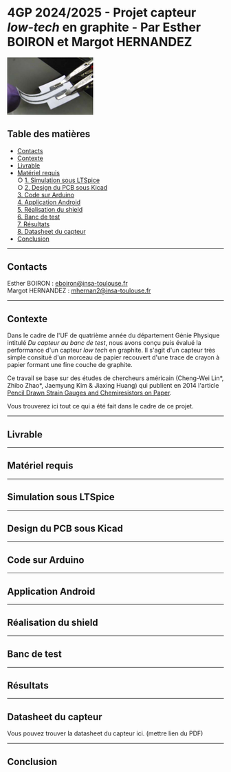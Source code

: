 # 4GP 2024/2025 - Projet capteur *low-tech* en graphite - Par Esther BOIRON et Margot HERNANDEZ

<img src="Images/image-capteur-graphite.PNG" alt="Image capteur" width="200">

## Table des matières
* [Contacts](#contacts) 
* [Contexte](#contexte) 
* [Livrable](#livrable) 
* [Matériel requis](#matériel-requis) <br>
○ [1. Simulation sous LTSpice](#1--simulation-sous-ltspice) <br>
○ [2. Design du PCB sous Kicad](#2--design-du-pcb-sous-kicad) <br>
[3. Code sur Arduino](#3--code-sur-arduino) <br>
[4. Application Android](#4--application-android) <br>
[5. Réalisation du shield](#5--réalisation-du-shield) <br>
[6. Banc de test](#6--banc-de-test) <br>
[7. Résultats](#7--résultats) <br>
[8. Datasheet du capteur](#8--datasheet-du-capteur) 
* [Conclusion](#conclusion)
------------
## Contacts
Esther BOIRON : eboiron@insa-toulouse.fr  
Margot HERNANDEZ : mhernan2@insa-toulouse.fr

------------
## Contexte
Dans le cadre de l'UF de quatrième année du département Génie Physique intitulé *Du capteur au banc de test*, nous avons conçu puis évalué la performance d'un capteur *low tech* en graphite. Il s'agit d'un capteur très simple consitué d'un morceau de papier recouvert d'une trace de crayon à papier formant une fine couche de graphite. 

Ce travail se base sur des études de chercheurs américain (Cheng-Wei Lin*, Zhibo Zhao*, Jaemyung Kim & Jiaxing Huang) qui publient en 2014 l'article [Pencil Drawn Strain Gauges and Chemiresistors on Paper](https://moodle.insa-toulouse.fr/mod/resource/view.php?id=60418).

Vous trouverez ici tout ce qui a été fait dans le cadre de ce projet.

------------
## Livrable
------------
## Matériel requis
------------
## Simulation sous LTSpice
------------
## Design du PCB sous Kicad
------------
## Code sur Arduino
------------
## Application Android
------------
## Réalisation du shield
------------
## Banc de test
------------
## Résultats
------------
## Datasheet du capteur
Vous pouvez trouver la datasheet du capteur ici. (mettre lien du PDF)

------------
## Conclusion
